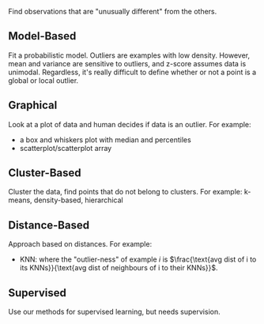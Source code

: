 Find observations that are "unusually different" from the others. 
## Model-Based
Fit a probabilistic model. Outliers are examples with low density. However, mean and variance are sensitive to outliers, and z-score assumes data is unimodal. Regardless, it's really difficult to define whether or not a point is a global or local outlier. 
## Graphical
Look at a plot of data and human decides if data is an outlier. 
For example: 
- a box and whiskers plot with median and percentiles
- scatterplot/scatterplot array
## Cluster-Based
Cluster the data, find points that do not belong to clusters. For example: k-means, density-based, hierarchical
## Distance-Based
Approach based on distances. For example: 
- KNN: where the "outlier-ness" of example $i$ is $\frac{\text{avg dist of i to its KNNs}}{\text{avg dist of neighbours of i to their KNNs}}$. 
## Supervised
Use our methods for supervised learning, but needs supervision. 